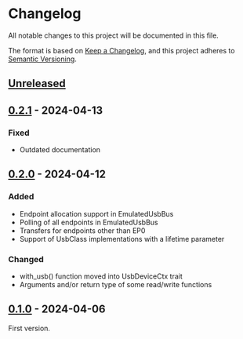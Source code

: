 # Changelog
All notable changes to this project will be documented in this file.

The format is based on [Keep a Changelog](https://keepachangelog.com/en/1.0.0/),
and this project adheres to [Semantic Versioning](https://semver.org/spec/v2.0.0.html).

## [Unreleased]

## [0.2.1] - 2024-04-13

### Fixed
- Outdated documentation

## [0.2.0] - 2024-04-12

### Added
- Endpoint allocation support in EmulatedUsbBus
- Polling of all endpoints in EmulatedUsbBus
- Transfers for endpoints other than EP0
- Support of UsbClass implementations with a lifetime parameter

### Changed
- with_usb() function moved into UsbDeviceCtx trait
- Arguments and/or return type of some read/write functions

## [0.1.0] - 2024-04-06

First version.

[Unreleased]: https://github.com/vitalyvb/usbd-class-tester/compare/v0.2.1...HEAD
[0.2.1]: https://github.com/vitalyvb/usbd-class-tester/compare/v0.2.0...v0.2.1
[0.2.0]: https://github.com/vitalyvb/usbd-class-tester/compare/v0.1.0...v0.2.0
[0.1.0]: https://github.com/vitalyvb/usbd-class-tester/releases/tag/v0.1.0
